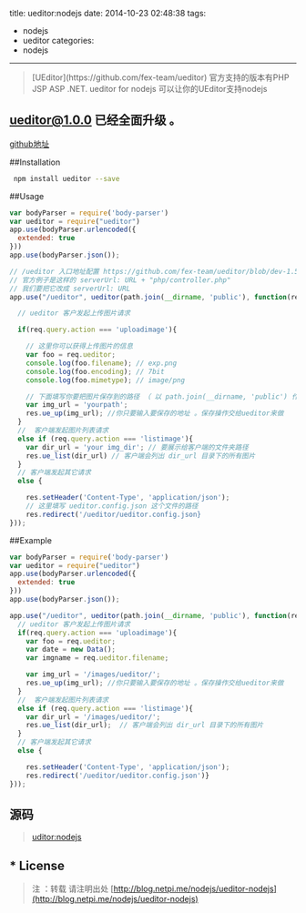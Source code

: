 title: ueditor:nodejs
date: 2014-10-23 02:48:38
tags:
- nodejs
- ueditor
categories:
- nodejs
---

<blockquote class="blockquote-center">
  [UEditor](https://github.com/fex-team/ueditor) 官方支持的版本有PHP JSP ASP .NET.
ueditor for nodejs 可以让你的UEditor支持nodejs
</blockquote>

<!--more-->
## ueditor@1.0.0 已经全面升级 。

[github地址](https://github.com/netpi/ueditor)

##Installation

```sh
 npm install ueditor --save

```


##Usage

```js
var bodyParser = require('body-parser')
var ueditor = require("ueditor")
app.use(bodyParser.urlencoded({
  extended: true
}))
app.use(bodyParser.json());

// /ueditor 入口地址配置 https://github.com/fex-team/ueditor/blob/dev-1.5.0/ueditor.config.js
// 官方例子是这样的 serverUrl: URL + "php/controller.php"
// 我们要把它改成 serverUrl: URL
app.use("/ueditor", ueditor(path.join(__dirname, 'public'), function(req, res, next) {

  // ueditor 客户发起上传图片请求

  if(req.query.action === 'uploadimage'){

    // 这里你可以获得上传图片的信息
    var foo = req.ueditor;
    console.log(foo.filename); // exp.png
    console.log(foo.encoding); // 7bit
    console.log(foo.mimetype); // image/png

    // 下面填写你要把图片保存到的路径 （ 以 path.join(__dirname, 'public') 作为根路径）
    var img_url = 'yourpath';
    res.ue_up(img_url); //你只要输入要保存的地址 。保存操作交给ueditor来做
  }
  //  客户端发起图片列表请求
  else if (req.query.action === 'listimage'){
    var dir_url = 'your img_dir'; // 要展示给客户端的文件夹路径
    res.ue_list(dir_url) // 客户端会列出 dir_url 目录下的所有图片
  }
  // 客户端发起其它请求
  else {

    res.setHeader('Content-Type', 'application/json');
    // 这里填写 ueditor.config.json 这个文件的路径
    res.redirect('/ueditor/ueditor.config.json}
}));
```
##Example
```js
var bodyParser = require('body-parser')
var ueditor = require("ueditor")
app.use(bodyParser.urlencoded({
  extended: true
}))
app.use(bodyParser.json());

app.use("/ueditor", ueditor(path.join(__dirname, 'public'), function(req, res, next) {
  // ueditor 客户发起上传图片请求
  if(req.query.action === 'uploadimage'){
    var foo = req.ueditor;
    var date = new Data();
    var imgname = req.ueditor.filename;

    var img_url = '/images/ueditor/';
    res.ue_up(img_url); //你只要输入要保存的地址 。保存操作交给ueditor来做
  }
  //  客户端发起图片列表请求
  else if (req.query.action === 'listimage'){
    var dir_url = '/images/ueditor/';
    res.ue_list(dir_url);  // 客户端会列出 dir_url 目录下的所有图片
  }
  // 客户端发起其它请求
  else {

    res.setHeader('Content-Type', 'application/json');
    res.redirect('/ueditor/ueditor.config.json')}
}));
```
## 源码

>[uditor:nodejs](https://github.com/netpi/ueditor)

## * License

> 注 ：转载 请注明出处 [http://blog.netpi.me/nodejs/ueditor-nodejs](http://blog.netpi.me/nodejs/ueditor-nodejs)
